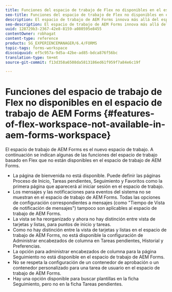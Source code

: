 ```yaml
---
title: Funciones del espacio de trabajo de Flex no disponibles en el espacio de trabajo de AEM Forms
seo-title: Funciones del espacio de trabajo de Flex no disponibles en el espacio de trabajo de AEM Forms
description: El espacio de trabajo de AEM Forms innova más allá del espacio de trabajo basado en Flex. Obtenga más información sobre las diferencias en funciones y capacidades.
seo-description: El espacio de trabajo de AEM Forms innova más allá del espacio de trabajo basado en Flex. Obtenga más información sobre las diferencias en funciones y capacidades.
uuid: 128729b3-2367-42e8-8159-a080595e8455
contentOwner: robhagat
content-type: reference
products: SG_EXPERIENCEMANAGER/6.4/FORMS
topic-tags: forms-workspace
discoiquuid: ef5c957a-9d5a-42be-ad85-bdca876f56bc
translation-type: tm+mt
source-git-commit: f13d358a6508da5813186ed61f959f7a84e6c19f

---
```



# Funciones del espacio de trabajo de Flex no disponibles en el espacio de trabajo de AEM Forms {#features-of-flex-workspace-not-available-in-aem-forms-workspace}

El espacio de trabajo de AEM Forms es el nuevo espacio de trabajo. A continuación se indican algunas de las funciones del espacio de trabajo basado en Flex que no están disponibles en el espacio de trabajo de AEM Forms.

* La página de bienvenida no está disponible. Puede definir las páginas Proceso de Inicio, Tareas pendientes, Seguimiento y Favoritos como la primera página que aparecerá al iniciar sesión en el espacio de trabajo.
* Los mensajes y las notificaciones para eventos del sistema no se muestran en el espacio de trabajo de AEM Forms. Todas las opciones de configuración correspondientes a mensajes (como &quot;Tiempo de Vista de notificación de mensajes&quot;) tampoco son aplicables al espacio de trabajo de AEM Forms.
* La vista se ha reorganizado y ahora no hay distinción entre vista de tarjetas y listas, para puntos de inicio y tareas.
* Como no hay distinción entre la vista de tarjetas y listas en el espacio de trabajo de AEM Forms, no está disponible la configuración de Administrar encabezados de columna en Tareas pendientes, Historial y Preferencias.
* La opción para administrar encabezados de columna para la página Seguimiento no está disponible en el espacio de trabajo de AEM Forms.
* No se respeta la configuración de un contenedor de aprobación o un contenedor personalizado para una tarea de usuario en el espacio de trabajo de AEM Forms.
* Hay una opción disponible para buscar plantillas en la ficha Seguimiento, pero no en la ficha Tareas pendientes.

